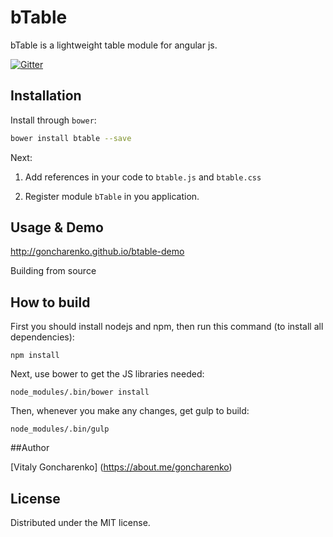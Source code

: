 bTable
==========

bTable is a lightweight table module for angular js.

[![Gitter](https://badges.gitter.im/goncharenko/bTable.svg)](https://gitter.im/goncharenko/bTable?utm_source=badge&utm_medium=badge&utm_campaign=pr-badge)

## Installation

Install through `bower`:

```bash
bower install btable --save
```

Next:

1. Add references in your code to `btable.js` and `btable.css`

2. Register module `bTable` in you application.

## Usage & Demo

http://goncharenko.github.io/btable-demo

Building from source

## How to build

First you should install nodejs and npm, then run this command (to install all dependencies):

    npm install

Next, use bower to get the JS libraries needed:

    node_modules/.bin/bower install

Then, whenever you make any changes, get gulp to build:

    node_modules/.bin/gulp

##Author

[Vitaly Goncharenko] (https://about.me/goncharenko)

## License

Distributed under the MIT license.
